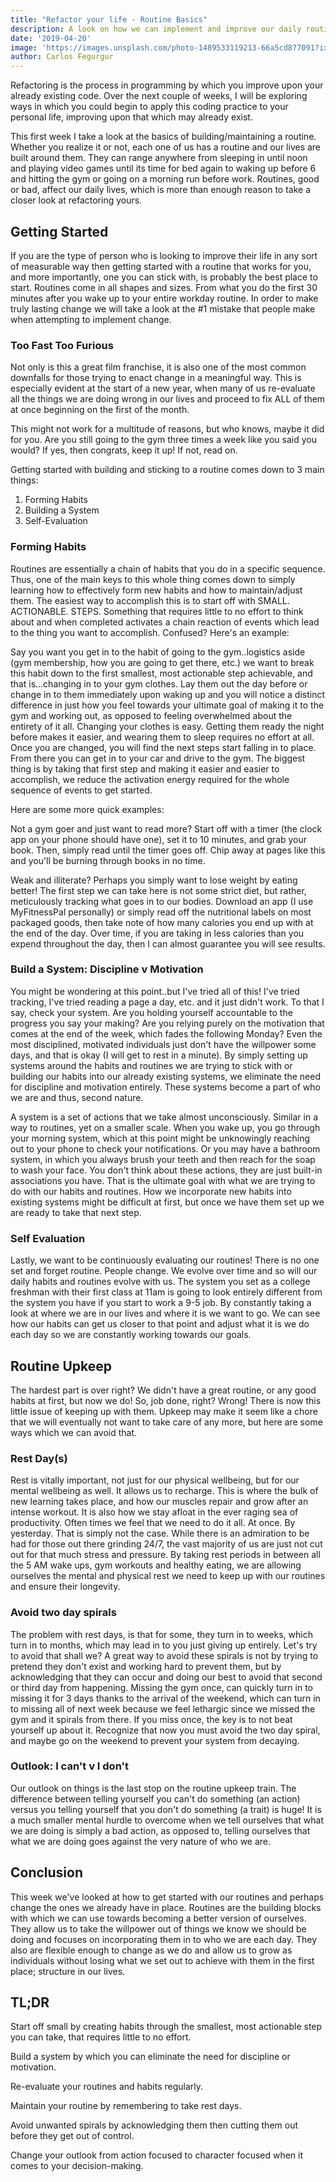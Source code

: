 ```yaml
---
title: "Refactor your life - Routine Basics"
description: A look on how we can implement and improve our daily routines.
date: '2019-04-20'
image: 'https://images.unsplash.com/photo-1489533119213-66a5cd877091?ixlib=rb-1.2.1&ixid=eyJhcHBfaWQiOjEyMDd9&auto=format&fit=crop&w=1502&q=80'
author: Carlos Fegurgur
---
```

Refactoring is the process in programming by which you improve upon your already existing code. Over the next couple of weeks, I will be exploring ways in which you could begin to apply this coding practice to your personal life, improving upon that which may already exist. 

This first week I take a look at the basics of building/maintaining a routine. Whether you realize it or not, each one of us has a routine and our lives are built around them. They can range anywhere from sleeping in until noon and playing video games until its time for bed again to waking up before 6 and hitting the gym or going on a morning run before work. Routines, good or bad, affect our daily lives, which is more than enough reason to take a closer look at refactoring yours.

## Getting Started
If you are the type of person who is looking to improve their life in any sort of measurable way then getting started with a routine that works for you, and more importantly, one you can stick with, is probably the best place to start. Routines come in all shapes and sizes. From what you do the first 30 minutes after you wake up to your entire workday routine. In order to make truly lasting change we will take a look at the #1 mistake that people make when attempting to implement change.

### Too Fast Too Furious

Not only is this a great film franchise, it is also one of the most common downfalls for those trying to enact change in a meaningful way. This is especially evident at the start of a new year, when many of us re-evaluate all the things we are doing wrong in our lives and proceed to fix ALL of them at once beginning on the first of the month. 

This might not work for a multitude of reasons, but who knows, maybe it did for you. Are you still going to the gym three times a week like you said you would? If yes, then congrats, keep it up! If not, read on.

Getting started with building and sticking to a routine comes down to 3 main things:
1. Forming Habits
2. Building a System
3. Self-Evaluation

### Forming Habits

Routines are essentially a chain of habits that you do in a specific sequence. Thus, one of the main keys to this whole thing comes down to simply learning how to effectively form new habits and how to maintain/adjust them. The easiest way to accomplish this is to start off with SMALL. ACTIONABLE. STEPS. Something that requires little to no effort to think about and when completed activates a chain reaction of events which lead to the thing you want to accomplish. Confused? Here's an example:

Say you want you get in to the habit of going to the gym..logistics aside (gym membership, how you are going to get there, etc.) we want to break this habit down to the first smallest, most actionable step achievable, and that is...changing in to your gym clothes. Lay them out the day before or change in to them immediately upon waking up and you will notice a distinct difference in just how you feel towards your ultimate goal of making it to the gym and working out, as opposed to feeling overwhelmed about the entirety of it all. Changing your clothes is easy. Getting them ready the night before makes it easier, and wearing them to sleep requires no effort at all. Once you are changed, you will find the next steps start falling in to place. From there you can get in to your car and drive to the gym. The biggest thing is by taking that first step and making it easier and easier to accomplish, we reduce the activation energy required for the whole sequence of events to get started.

Here are some more quick examples:

Not a gym goer and just want to read more? Start off with a timer (the clock app on your phone should have one), set it to 10 minutes, and grab your book. Then, simply read until the timer goes off. Chip away at pages like this and you'll be burning through books in no time.

Weak and illiterate? Perhaps you simply want to lose weight by eating better! The first step we can take here is not some strict diet, but rather, meticulously tracking what goes in to our bodies. Download an app (I use MyFitnessPal personally) or simply read off the nutritional labels on most packaged goods, then take note of how many calories you end up with at the end of the day. Over time, if you are taking in less calories than you expend throughout the day, then I can almost guarantee you will see results.

### Build a System: Discipline v Motivation

You might be wondering at this point..but I've tried all of this! I've tried tracking, I've tried reading a page a day, etc. and it just didn't work. To that I say, check your system. Are you holding yourself accountable to the progress you say your making? Are you relying purely on the motivation that comes at the end of the week, which fades the following Monday? Even the most disciplined, motivated individuals just don't have the willpower some days, and that is okay (I will get to rest in a minute). By simply setting up systems around the habits and routines we are trying to stick with or building our habits into our already existing systems, we eliminate the need for discipline and motivation entirely. These systems become a part of who we are and thus, second nature. 

A system is a set of actions that we take almost unconsciously. Similar in a way to routines, yet on a smaller scale. When you wake up, you go through your morning system, which at this point might be unknowingly reaching out to your phone to check your notifications. Or you may have a bathroom system, in which you always brush your teeth and then reach for the soap to wash your face. You don't think about these actions, they are just built-in associations you have. That is the ultimate goal with what we are trying to do with our habits and routines. How we incorporate new habits into existing systems might be difficult at first, but once we have them set up we are ready to take that next step.

### Self Evaluation

Lastly, we want to be continuously evaluating our routines! There is no one set and forget routine. People change. We evolve over time and so will our daily habits and routines evolve with us. The system you set as a college freshman with their first class at 11am is going to look entirely different from the system you have if you start to work a 9-5 job. By constantly taking a look at where we are in our lives and where it is we want to go. We can see how our habits can get us closer to that point and adjust what it is we do each day so we are constantly working towards our goals. 

## Routine Upkeep

The hardest part is over right? We didn't have a great routine, or any good habits at first, but now we do! So, job done, right? Wrong! There is now this little issue of keeping up with them. Upkeep may make it seem like a chore that we will eventually not want to take care of any more, but here are some ways which we can avoid that.

### Rest Day(s)

Rest is vitally important, not just for our physical wellbeing, but for our mental wellbeing as well. It allows us to recharge. This is where the bulk of new learning takes place, and how our muscles repair and grow after an intense workout. It is also how we stay afloat in the ever raging sea of productivity. Often times we feel that we need to do it all. At once. By yesterday. That is simply not the case. While there is an admiration to be had for those out there grinding 24/7, the vast majority of us are just not cut out for that much stress and pressure. By taking rest periods in between all the 5 AM wake ups, gym workouts and healthy eating, we are allowing ourselves the mental and physical rest we need to keep up with our routines and ensure their longevity. 

### Avoid two day spirals

The problem with rest days, is that for some, they turn in to weeks, which turn in to months, which may lead in to you just giving up entirely. Let's try to avoid that shall we? A great way to avoid these spirals is not by trying to pretend they don't exist and working hard to prevent them, but by acknowledging that they can occur and doing our best to avoid that second or third day from happening. Missing the gym once, can quickly turn in to missing it for 3 days thanks to the arrival of the weekend, which can turn in to missing all of next week because we feel lethargic since we missed the gym and it spirals from there. If you miss once, the key is to not beat yourself up about it. Recognize that now you must avoid the two day spiral, and maybe go on the weekend to prevent your system from decaying.

### Outlook: I can't v I don't

Our outlook on things is the last stop on the routine upkeep train. The difference between telling yourself you can't do something (an action) versus you telling yourself that you don't do something (a trait) is huge! It is a much smaller mental hurdle to overcome when we tell ourselves that what we are doing is simply a bad action, as opposed to, telling ourselves that what we are doing goes against the very nature of who we are. 

## Conclusion

This week we've looked at how to get started with our routines and perhaps change the ones we already have in place. Routines are the building blocks with which we can use towards becoming a better version of ourselves. They allow us to take the willpower out of things we know we should be doing and focuses on incorporating them in to who we are each day. They also are flexible enough to change as we do and allow us to grow as individuals without losing what we set out to achieve with them in the first place; structure in our lives.

## TL;DR

Start off small by creating habits through the smallest, most actionable step you can take, that requires little to no effort.

Build a system by which you can eliminate the need for discipline or motivation.

Re-evaluate your routines and habits regularly.

Maintain your routine by remembering to take rest days.

Avoid unwanted spirals by acknowledging them then cutting them out before they get out of control.

Change your outlook from action focused to character focused when it comes to your decision-making.







